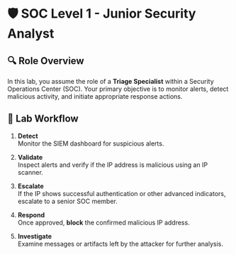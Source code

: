 # 🛡️ SOC Level 1 - Junior Security Analyst

## 🔍 Role Overview
In this lab, you assume the role of a **Triage Specialist** within a Security Operations Center (SOC). Your primary objective is to monitor alerts, detect malicious activity, and initiate appropriate response actions.

## 🧪 Lab Workflow

1. **Detect**  
   Monitor the SIEM dashboard for suspicious alerts.

2. **Validate**  
   Inspect alerts and verify if the IP address is malicious using an IP scanner.

3. **Escalate**  
   If the IP shows successful authentication or other advanced indicators, escalate to a senior SOC member.

4. **Respond**  
   Once approved, **block** the confirmed malicious IP address.

5. **Investigate**  
   Examine messages or artifacts left by the attacker for further analysis.
